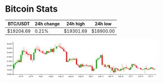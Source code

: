 # Bitcoin Stats

BTC/USDT|24h change|24h high|24h low|
|---|---|---|---|
|$19204.69|0.21%|$19301.69|$18900.00|

<img src="./chart.svg">
